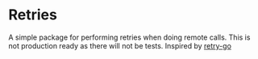 # Retries

A simple package for performing retries when doing remote calls. This is not production ready as there will not be tests.
Inspired by [retry-go](https://github.com/avast/retry-go)